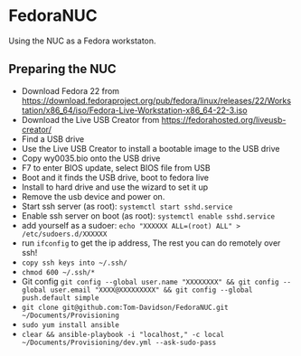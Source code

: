 # FedoraNUC
Using the NUC as a Fedora workstaton.

## Preparing the NUC
 * Download Fedora 22 from https://download.fedoraproject.org/pub/fedora/linux/releases/22/Workstation/x86_64/iso/Fedora-Live-Workstation-x86_64-22-3.iso
 * Download the Live USB Creator from https://fedorahosted.org/liveusb-creator/
 * Find a USB drive
 * Use the Live USB Creator to install a bootable image to the USB drive
 * Copy wy0035.bio onto the USB drive
 * F7 to enter BIOS update, select BIOS file from USB
 * Boot and it finds the USB drive, boot to fedora live
 * Install to hard drive and use the wizard to set it up
 * Remove the usb device and power on.
 * Start ssh server (as root): `systemctl start sshd.service`
 * Enable ssh server on boot (as root): `systemctl enable sshd.service`
 * add yourself as a sudoer: `echo "XXXXXX ALL=(root) ALL" > /etc/sudoers.d/XXXXXX`
 * run `ifconfig` to get the ip address, The rest you can do remotely over ssh!
 * `copy ssh keys into ~/.ssh/`
 * `chmod 600 ~/.ssh/*`
 * Git config `git config --global user.name "XXXXXXXX" && git config --global user.email "XXXX@XXXXXXXXX" && git config --global push.default simple`
 * `git clone git@github.com:Tom-Davidson/FedoraNUC.git ~/Documents/Provisioning`
 * `sudo yum install ansible`
 * `clear && ansible-playbook -i "localhost," -c local ~/Documents/Provisioning/dev.yml --ask-sudo-pass`
